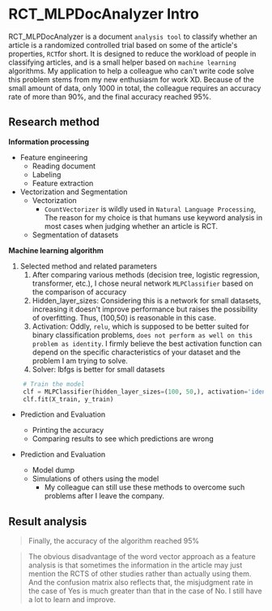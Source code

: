 # RCT_MLPDocAnalyzer Intro

RCT_MLPDocAnalyzer is a document `analysis tool` to classify whether an article is a randomized controlled trial based on some of the article's properties, `RCT`for short. It is designed to reduce the workload of people in classifying articles, and is a small helper based on `machine learning` algorithms.
My application to help a colleague who can't write code solve this problem stems from my new enthusiasm for work XD.
Because of the small amount of data, only 1000 in total, the colleague requires an accuracy rate of more than 90%, and the final accuracy reached 95%.

## Research method

**Information processing**

+ Feature engineering
    + Reading document 
    + Labeling
    + Feature extraction
+ Vectorization and Segmentation
    + Vectorization
        + `CountVectorizer` is wildly used in `Natural Language Processing`, The reason for my choice is that humans use keyword analysis in most cases when judging whether an article is RCT.
    + Segmentation of datasets


**Machine learning algorithm**

1. Selected method and related parameters
    1. After comparing various methods (decision tree, logistic regression, transformer, etc.), I chose neural network `MLPClassifier` based on the comparison of accuracy
    2. Hidden_layer_sizes: Considering this is a network for small datasets, increasing it doesn't improve performance but raises the possibility of overfitting. Thus, (100,50) is reasonable in this case.
    3. Activation: Oddly, `relu`, which is supposed to be better suited for binary classification problems, `does not perform as well on this problem as identity`. I firmly believe the best activation function can depend on the specific characteristics of your dataset and the problem I am trying to solve.
    4. Solver: lbfgs is better for small datasets
``` python
    # Train the model
    clf = MLPClassifier(hidden_layer_sizes=(100, 50,), activation='identity', solver='lbfgs') 
    clf.fit(X_train, y_train)
```


+ Prediction and Evaluation
    + Printing the accuracy
    + Comparing results to see which predictions are wrong

+ Prediction and Evaluation
    + Model dump
    + Simulations of others using the model
        + My colleague can still use these methods to overcome such problems after I leave the company.

## Result analysis

> Finally, the accuracy of the algorithm reached 95%

> The obvious disadvantage of the word vector approach as a feature analysis is that sometimes the information in the article may just mention the RCTS of other studies rather than actually using them. And the confusion matrix also reflects that, the misjudgment rate in the case of Yes is much greater than that in the case of No. I still have a lot to learn and improve.
